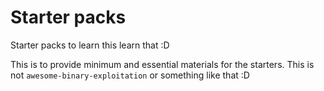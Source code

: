 # Starter packs

Starter packs to learn this learn that :D

This is to provide minimum and essential materials for the starters. This is not `awesome-binary-exploitation` or something like that :D
